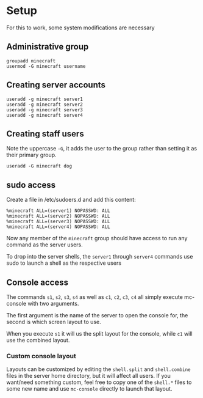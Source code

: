# Setup
For this to work, some system modifications are necessary

## Administrative group
```
groupadd minecraft
usermod -G minecraft username
```

## Creating server accounts
```
useradd -g minecraft server1
useradd -g minecraft server2
useradd -g minecraft server3
useradd -g minecraft server4
```

## Creating staff users
Note the uppercase `-G`, it adds the user to the group rather than setting it as their primary group.
```
useradd -G minecraft dog
```

## sudo access
Create a file in /etc/sudoers.d and add this content:

```
%minecraft ALL=(server1) NOPASSWD: ALL
%minecraft ALL=(server2) NOPASSWD: ALL
%minecraft ALL=(server3) NOPASSWD: ALL
%minecraft ALL=(server4) NOPASSWD: ALL
```

Now any member of the `minecraft` group should have access to run any command as the server users.

To drop into the server shells, the `server1` through `server4` commands use sudo to launch a shell as the respective users

## Console access
The commands `s1`, `s2`, `s3`, `s4` as well as `c1`, `c2`, `c3`, `c4` all simply execute mc-console with two arguments.

The first argument is the name of the server to open the console for, the second is which screen layout to use.

When you execute `s1` it will us the split layout for the console, while `c1` will use the combined layout.

### Custom console layout
Layouts can be customized by editing the `shell.split` and `shell.combine` files in the server home directory, but it will affect all users.
If you want/need something custom, feel free to copy one of the `shell.*` files to some new name and use `mc-console` directly to launch that layout.
